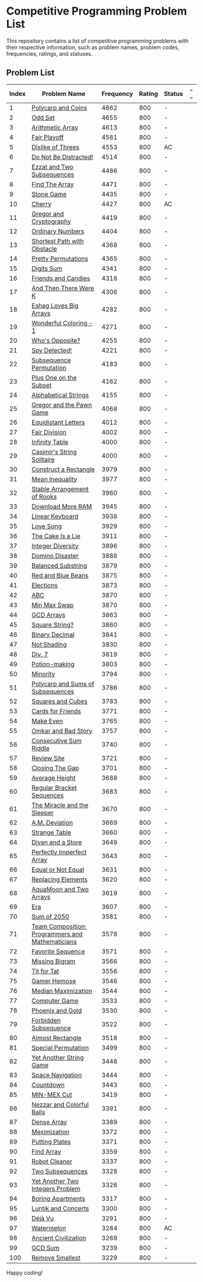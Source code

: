 # Competitive Programming Problem List

This repository contains a list of competitive programming problems with their respective information, such as problem names, problem codes, frequencies, ratings, and statuses.

## Problem List

| Index | Problem Name                             | Frequency | Rating | Status | -- |
|-------|-----------------------------------------|--------------|-----------|--------|--------|
| 1     | [Polycarp and Coins](https://codeforces.com/problemset/problem/1551/A)                      | 4662         | 800       | -      |        |
| 2     | [Odd Set](https://codeforces.com/problemset/problem/1542/A)                                 | 4655         | 800       | -      |        |
| 3     | [Arithmetic Array](https://codeforces.com/problemset/problem/1537/A)                        | 4613         | 800       | -      |        |
| 4     | [Fair Playoff](https://codeforces.com/problemset/problem/1535/A)                            | 4581         | 800       | -      |        |
| 5     | [Dislike of Threes](https://codeforces.com/problemset/problem/1560/A)                       | 4553         | 800       | AC     |        |
| 6     | [Do Not Be Distracted!](https://codeforces.com/problemset/problem/1520/A)                   | 4514         | 800       | -      |        |
| 7     | [Ezzat and Two Subsequences](https://codeforces.com/problemset/problem/1557/A)              | 4486         | 800       | -      |        |
| 8     | [Find The Array](https://codeforces.com/problemset/problem/1550/A)                          | 4471         | 800       | -      |        |
| 9     | [Stone Game](https://codeforces.com/problemset/problem/1538/A)                              | 4435         | 800       | -      |        |
| 10    | [Cherry](https://codeforces.com/problemset/problem/1554/A)                                  | 4427         | 800       | AC     |        |
| 11    | [Gregor and Cryptography](https://codeforces.com/problemset/problem/1549/A)               | 4419         | 800       | -      |        |
| 12    | [Ordinary Numbers](#ordinary-numbers)                       | 4404         | 800       | -      |        |
| 13    | [Shortest Path with Obstacle](#shortest-path-with-obstacle)            | 4368         | 800       | -      |        |
| 14    | [Pretty Permutations](#pretty-permutations)                   | 4365         | 800       | -      |        |
| 15    | [Digits Sum](#digits-sum)                              | 4341         | 800       | -      |        |
| 16    | [Friends and Candies](#friends-and-candies)                  | 4318         | 800       | -      |        |
| 17    | [And Then There Were K](#and-then-there-were-k)                | 4306         | 800       | -      |        |
| 18    | [Eshag Loves Big Arrays](#eshag-loves-big-arrays)               | 4282         | 800       | -      |        |
| 19    | [Wonderful Coloring - 1](#wonderful-coloring-1)                 | 4271         | 800       | -      |        |
| 20    | [Who's Opposite?](#whos-opposite)                         | 4255         | 800       | -      |        |
| 21    | [Spy Detected!](#spy-detected)                          | 4221         | 800       | -      |        |
| 22    | [Subsequence Permutation](#subsequence-permutation)              | 4183         | 800       | -      |        |
| 23    | [Plus One on the Subset](#plus-one-on-the-subset)               | 4162         | 800       | -      |        |
| 24    | [Alphabetical Strings](#alphabetical-strings)                 | 4155         | 800       | -      |        |
| 25    | [Gregor and the Pawn Game](#gregor-and-the-pawn-game)              | 4068         | 800       | -      |        |
| 26    | [Equidistant Letters](#equidistant-letters)                   | 4012         | 800       | -      |        |
| 27    | [Fair Division](#fair-division)                        | 4002         | 800       | -      |        |
| 28    | [Infinity Table](#infinity-table)                       | 4000         | 800       | -      |        |
| 29    | [Casimir's String Solitaire](#casimirs-string-solitaire)            | 4000         | 800       | -      |        |
| 30    | [Construct a Rectangle](#construct-a-rectangle)                | 3979         | 800       | -      |        |
| 31    | [Mean Inequality](#mean-inequality)                      | 3977         | 800       | -      |        |
| 32    | [Stable Arrangement of Rooks](#stable-arrangement-of-rooks)          | 3960         | 800       | -      |        |
| 33    | [Download More RAM](#download-more-ram)                   | 3945         | 800       | -      |        |
| 34    | [Linear Keyboard](#linear-keyboard)                      | 3938         | 800       | -      |        |
| 35    | [Love Song](#love-song)                              | 3929         | 800       | -      |        |
| 36    | [The Cake Is a Lie](#the-cake-is-a-lie)                   | 3911         | 800       | -      |        |
| 37    | [Integer Diversity](#integer-diversity)                   | 3896         | 800       | -      |        |
| 38    | [Domino Disaster](#domino-disaster)                    | 3888         | 800       | -      |        |
| 39    | [Balanced Substring](#balanced-substring)                  | 3879         | 800       | -      |        |
| 40    | [Red and Blue Beans](#red-and-blue-beans)                  | 3875         | 800       | -      |        |
| 41    | [Elections](#elections)                             | 3873         | 800       | -      |        |
| 42    | [ABC](#abc)                                   | 3870         | 800       | -      |        |
| 43    | [Min Max Swap](#min-max-swap)                        | 3870         | 800       | -      |        |
| 44    | [GCD Arrays](#gcd-arrays)                          | 3863         | 800       | -      |        |
| 45    | [Square String?](#square-string)                      | 3860         | 800       | -      |        |
| 46    | [Binary Decimal](#binary-decimal)                      | 3841         | 800       | -      |        |
| 47    | [Not Shading](#not-shading)                         | 3830         | 800       | -      |        |
| 48    | [Div. 7](#div-7)                                | 3819         | 800       | -      |        |
| 49    | [Potion-making](#potion-making)                       | 3803         | 800       | -      |        |
| 50    | [Minority](#minority)                              | 3794         | 800       | -      |        |
| 51    | [Polycarp and Sums of Subsequences](#polycarp-and-sums-of-subsequences) | 3786         | 800       | -      |        |
| 52    | [Squares and Cubes](#squares-and-cubes)                   | 3783         | 800       | -      |        |
| 53    | [Cards for Friends](#cards-for-friends)                  | 3771         | 800       | -      |        |
| 54    | [Make Even](#make-even)                            | 3765         | 800       | -      |        |
| 55    | [Omkar and Bad Story](#omkar-and-bad-story)                | 3757         | 800       | -      |        |
| 56    | [Consecutive Sum Riddle](#consecutive-sum-riddle)            | 3740         | 800       | -      |        |
| 57    | [Review Site](#review-site)                          | 3721         | 800       | -      |        |
| 58    | [Closing The Gap](#closing-the-gap)                    | 3701         | 800       | -      |        |
| 59    | [Average Height](#average-height)                      | 3688         | 800       | -      |        |
| 60    | [Regular Bracket Sequences](#regular-bracket-sequences)          | 3683         | 800       | -      |        |
| 61    | [The Miracle and the Sleeper](#the-miracle-and-the-sleeper)       | 3670         | 800       | -      |        |
| 62    | [A.M. Deviation](#am-deviation)                       | 3669         | 800       | -      |        |
| 63    | [Strange Table](#strange-table)                       | 3660         | 800       | -      |        |
| 64    | [Divan and a Store](#divan-and-a-store)                  | 3649         | 800       | -      |        |
| 65    | [Perfectly Imperfect Array](#perfectly-imperfect-array)         | 3643         | 800       | -      |        |
| 66    | [Equal or Not Equal](#equal-or-not-equal)                 | 3631         | 800       | -      |        |
| 67    | [Replacing Elements](#replacing-elements)                 | 3620         | 800       | -      |        |
| 68    | [AquaMoon and Two Arrays](#aquamoon-and-two-arrays)           | 3619         | 800       | -      |        |
| 69    | [Era](#era)                                   | 3607         | 800       | -      |        |
| 70    | [Sum of 2050](#sum-of-2050)                          | 3581         | 800       | -      |        |
| 71    | [Team Composition: Programmers and Mathematicians](#team-composition-programmers-and-mathematicians) | 3578         | 800       | -      |        |
| 72    | [Favorite Sequence](#favorite-sequence)                   | 3571         | 800       | -      |        |
| 73    | [Missing Bigram](#missing-bigram)                      | 3566         | 800       | -      |        |
| 74    | [Tit for Tat](#tit-for-tat)                           | 3556         | 800       | -      |        |
| 75    | [Gamer Hemose](#gamer-hemose)                         | 3546         | 800       | -      |        |
| 76    | [Median Maximization](#median-maximization)                | 3544         | 800       | -      |        |
| 77    | [Computer Game](#computer-game)                        | 3533         | 800       | -      |        |
| 78    | [Phoenix and Gold](#phoenix-and-gold)                   | 3530         | 800       | -      |        |
| 79    | [Forbidden Subsequence](#forbidden-subsequence)              | 3522         | 800       | -      |        |
| 80    | [Almost Rectangle](#almost-rectangle)                   | 3518         | 800       | -      |        |
| 81    | [Special Permutation](#special-permutation)                | 3499         | 800       | -      |        |
| 82    | [Yet Another String Game](#yet-another-string-game)            | 3448         | 800       | -      |        |
| 83    | [Space Navigation](#space-navigation)                    | 3444         | 800       | -      |        |
| 84    | [Countdown](#countdown)                            | 3443         | 800       | -      |        |
| 85    | [MIN-MEX Cut](#min-mex-cut)                          | 3419         | 800       | -      |        |
| 86    | [Nezzar and Colorful Balls](#nezzar-and-colorful-balls)          | 3391         | 800       | -      |        |
| 87    | [Dense Array](#dense-array)                          | 3389         | 800       | -      |        |
| 88    | [Meximization](#meximization)                        | 3372         | 800       | -      |        |
| 89    | [Putting Plates](#putting-plates)                     | 3371         | 800       | -      |        |
| 90    | [Find Array](#find-array)                           | 3359         | 800       | -      |        |
| 91    | [Robot Cleaner](#robot-cleaner)                       | 3337         | 800       | -      |        |
| 92    | [Two Subsequences](#two-subsequences)                   | 3328         | 800       | -      |        |
| 93    | [Yet Another Two Integers Problem](#yet-another-two-integers-problem) | 3326         | 800       | -      |        |
| 94    | [Boring Apartments](#boring-apartments)                  | 3317         | 800       | -      |        |
| 95    | [Luntik and Concerts](#luntik-and-concerts)                | 3300         | 800       | -      |        |
| 96    | [Déjà Vu](#déjà-vu)                               | 3291         | 800       | -      |        |
| 97    | [Watermelon](#watermelon)                          | 3284         | 800       | AC     |        |
| 98    | [Ancient Civilization](#ancient-civilization)               | 3269         | 800       | -      |        |
| 99    | [GCD Sum](#gcd-sum)                              | 3239         | 800       | -      |        |
| 100   | [Remove Smallest](#remove-smallest)                      | 3229         | 800       | -      |        |


Happy coding!
